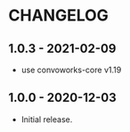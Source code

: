# CHANGELOG

## 1.0.3 - 2021-02-09

* use convoworks-core v1.19

## 1.0.0 - 2020-12-03

* Initial release.


